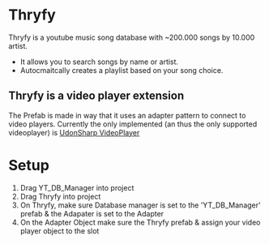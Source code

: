 # Thryfy
Thryfy is a youtube music song database with ~200.000 songs by 10.000 artist. 
- It allows you to search songs by name or artist.
- Autocmaitcally creates a playlist based on your song choice.

## Thryfy is a video player extension
The Prefab is made in way that it uses an adapter pattern to connect to video players.
Currently the only implemented (an thus the only supported videoplayer) is [UdonSharp VideoPlayer](https://github.com/MerlinVR/USharpVideo)

# Setup
1. Drag YT_DB_Manager into project
2. Drag Thryfy into project
3. On Thryfy, make sure Database manager is set to the 'YT_DB_Manager' prefab & the Adapater is set to the Adapter
4. On the Adapter Object make sure the Thryfy prefab & assign your video player object to the slot 
